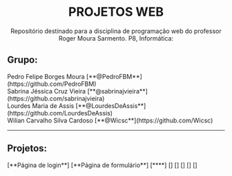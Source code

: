 <h1 align="center">PROJETOS WEB</h1>
<p align="center">Repositório destinado para a disciplina de programação web do professor Roger Moura Sarmento. P8, Informática:</p>
<h2>Grupo:</h2>
Pedro Felipe Borges Moura [**@PedroFBM**](https://github.com/PedroFBM)<br>
Sabrina Jéssica Cruz Vieira [**@sabrinajvieira**](https://github.com/sabrinajvieira)<br>
Lourdes Maria de Assis [**@LourdesDeAssis**](https://github.com/LourdesDeAssis)<br>
Wilian Carvalho Silva Cardoso [**@Wicsc**](https://github.com/Wicsc)<br>
<hr>
<h2>Projetos:</h2>
[**Página de login**]
[**Página de formulário**]
[****]
[]
[]
[]
[]
[]
